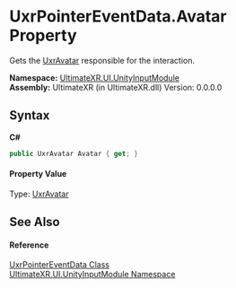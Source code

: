 # UxrPointerEventData.Avatar Property 
 

Gets the <a href="T_UltimateXR_Avatar_UxrAvatar">UxrAvatar</a> responsible for the interaction.

**Namespace:**&nbsp;<a href="N_UltimateXR_UI_UnityInputModule">UltimateXR.UI.UnityInputModule</a><br />**Assembly:**&nbsp;UltimateXR (in UltimateXR.dll) Version: 0.0.0.0

## Syntax

**C#**<br />
``` C#
public UxrAvatar Avatar { get; }
```


#### Property Value
Type: <a href="T_UltimateXR_Avatar_UxrAvatar">UxrAvatar</a>

## See Also


#### Reference
<a href="T_UltimateXR_UI_UnityInputModule_UxrPointerEventData">UxrPointerEventData Class</a><br /><a href="N_UltimateXR_UI_UnityInputModule">UltimateXR.UI.UnityInputModule Namespace</a><br />